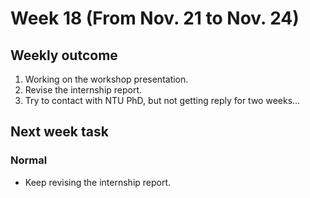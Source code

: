 # Week 18 (From Nov. 21 to Nov. 24)
## Weekly outcome
1. Working on the workshop presentation.
2. Revise the internship report.
3. Try to contact with NTU PhD, but not getting reply for two weeks...
## Next week task
### Normal
- Keep revising the internship report.